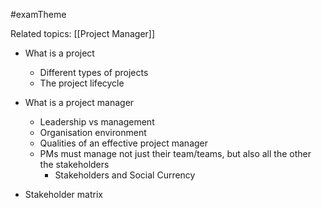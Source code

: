 #examTheme

Related topics:
[[Project Manager]]

- What is a project
	- Different types of projects
	- The project lifecycle
- What is a project manager
	- Leadership vs management
	- Organisation environment
	- Qualities of an effective project manager
	- PMs must manage not just their team/teams, but also all the other the stakeholders
		- Stakeholders and Social Currency


- Stakeholder matrix